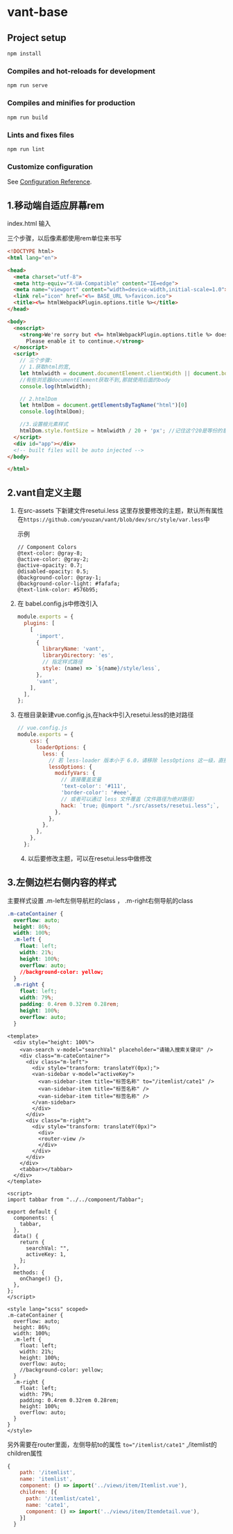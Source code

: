 # vant-base

## Project setup
```
npm install
```

### Compiles and hot-reloads for development
```
npm run serve
```

### Compiles and minifies for production
```
npm run build
```

### Lints and fixes files
```
npm run lint
```

### Customize configuration
See [Configuration Reference](https://cli.vuejs.org/config/).



## 1.移动端自适应屏幕rem



index.html 输入

三个步骤，以后像素都使用rem单位来书写

```html
<!DOCTYPE html>
<html lang="en">

<head>
  <meta charset="utf-8">
  <meta http-equiv="X-UA-Compatible" content="IE=edge">
  <meta name="viewport" content="width=device-width,initial-scale=1.0">
  <link rel="icon" href="<%= BASE_URL %>favicon.ico">
  <title><%= htmlWebpackPlugin.options.title %></title>
</head>

<body>
  <noscript>
    <strong>We're sorry but <%= htmlWebpackPlugin.options.title %> doesn't work properly without JavaScript enabled.
      Please enable it to continue.</strong>
  </noscript>
  <script>
    // 三个步骤:
    // 1.获取html的宽,
    let htmlwidth = document.documentElement.clientWidth || document.body.clientWidth; 
    //有些浏览器documentElement获取不到,那就使用后面的body
    console.log(htmlwidth);

    // 2.htmlDom
    let htmlDom = document.getElementsByTagName("html")[0]
    console.log(htmlDom);

    //3.设置根元素样式
    htmlDom.style.fontSize = htmlwidth / 20 + 'px'; //记住这个20是等份的意思,这样每一份是16px,即1rem=16px;
  </script>
  <div id="app"></div>
  <!-- built files will be auto injected -->
</body>

</html>
```



## 2.vant自定义主题



1. 在src-assets 下新建文件resetui.less 这里存放要修改的主题，默认所有属性在`https://github.com/youzan/vant/blob/dev/src/style/var.less`中

   示例

   ```less
   // Component Colors
   @text-color: @gray-8;
   @active-color: @gray-2;
   @active-opacity: 0.7;
   @disabled-opacity: 0.5;
   @background-color: @gray-1;
   @background-color-light: #fafafa;
   @text-link-color: #576b95;
   ```

   

2. 在 babel.config.js中修改引入

   ```js
   module.exports = {
     plugins: [
       [
         'import',
         {
           libraryName: 'vant',
           libraryDirectory: 'es',
           // 指定样式路径
           style: (name) => `${name}/style/less`,
         },
         'vant',
       ],
     ],
   };
   ```

   

3. 在根目录新建vue.config.js,在hack中引入resetui.less的绝对路径

   ```js
   // vue.config.js
   module.exports = {
       css: {
         loaderOptions: {
           less: {
             // 若 less-loader 版本小于 6.0，请移除 lessOptions 这一级，直接配置选项。
             lessOptions: {
               modifyVars: {
                 // 直接覆盖变量
                 'text-color': '#111',
                 'border-color': '#eee',
                 // 或者可以通过 less 文件覆盖（文件路径为绝对路径）
                 hack: `true; @import "./src/assets/resetui.less";`,
               },
             },
           },
         },
       },
     };
   ```

   4. 以后要修改主题，可以在resetui.less中做修改

   

   



## 3.左侧边栏右侧内容的样式



主要样式设置 .m-left左侧导航栏的class  ， .m-right右侧导航的class

```css
.m-cateContainer {
  overflow: auto;
  height: 86%;
  width: 100%;
  .m-left {
    float: left;
    width: 21%;
    height: 100%;
    overflow: auto;
    //background-color: yellow;
  }
  .m-right {
    float: left;
    width: 79%;
    padding: 0.4rem 0.32rem 0.28rem;
    height: 100%;
    overflow: auto;
  }
```



```vue
<template>
  <div style="height: 100%">
    <van-search v-model="searchVal" placeholder="请输入搜索关键词" />
    <div class="m-cateContainer">
      <div class="m-left">
        <div style="transform: translateY(0px);">
        <van-sidebar v-model="activeKey">
          <van-sidebar-item title="标签名称" to="/itemlist/cate1" />
          <van-sidebar-item title="标签名称" />
          <van-sidebar-item title="标签名称" />
        </van-sidebar>
        </div>
      </div>
      <div class="m-right">
        <div style="transform: translateY(0px)">
          <div>
          <router-view />
          </div>
        </div>
      </div>
    </div>
    <tabbar></tabbar>
  </div>
</template>

<script>
import tabbar from "../../component/Tabbar";

export default {
  components: {
    tabbar,
  },
  data() {
    return {
      searchVal: "",
      activeKey: 1,
    };
  },
  methods: {
    onChange() {},
  },
};
</script>

<style lang="scss" scoped>
.m-cateContainer {
  overflow: auto;
  height: 86%;
  width: 100%;
  .m-left {
    float: left;
    width: 21%;
    height: 100%;
    overflow: auto;
    //background-color: yellow;
  }
  .m-right {
    float: left;
    width: 79%;
    padding: 0.4rem 0.32rem 0.28rem;
    height: 100%;
    overflow: auto;
  }
}
</style>
```

 另外需要在router里面，左侧导航to的属性 `to="/itemlist/cate1"` ,/itemlist的children属性

```js
{
    path: '/itemlist',
    name: 'itemlist',
    component: () => import('../views/item/Itemlist.vue'),
    children: [{
      path: '/itemlist/cate1',
      name: 'cate1',
      component: () => import('../views/item/Itemdetail.vue'),
    }]
  }
```

